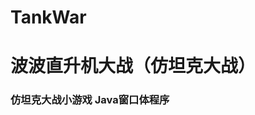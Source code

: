﻿# TankWar
<h1>波波直升机大战（仿坦克大战）</h1>


<h3>仿坦克大战小游戏 Java窗口体程序</h3>

<div align="center">

<br />
<img src"https://github.com/leonInShanghai/TankWar/blob/master/otherPic/QQ%E5%9B%BE%E7%89%8720190628232850.png">

<br />
<img src"https://github.com/leonInShanghai/TankWar/blob/master/otherPic/QQ%E5%9B%BE%E7%89%8720190628232906.png">


<br />
<img src"https://github.com/leonInShanghai/TankWar/blob/master/otherPic/QQ%E5%9B%BE%E7%89%8720190628232915.png">


<div/>
